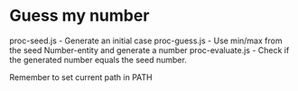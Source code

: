 Guess my number
===============

proc-seed.js     - Generate an initial case
proc-guess.js    - Use min/max from the seed Number-entity and generate a number
proc-evaluate.js - Check if the generated number equals the seed number.

Remember to set current path in PATH
